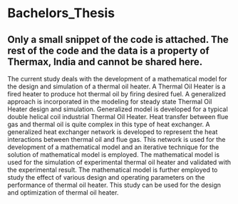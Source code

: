 # Bachelors_Thesis
## Only a small snippet of the code is attached. The rest of the code and the data is a property of Thermax, India and cannot be shared here.

The current study deals with the development of a mathematical model for the design and simulation of a thermal oil heater. A Thermal Oil Heater is a fired heater to produce hot thermal oil by firing desired fuel. A generalized approach is incorporated in the modeling for steady state Thermal Oil Heater design and simulation. Generalized model is developed for a typical double helical coil industrial Thermal Oil Heater. Heat transfer between flue gas and thermal oil is quite complex in this type of heat exchanger. A generalized heat exchanger network is developed to represent the heat interactions between thermal oil and flue gas. This network is used for the development of a mathematical model and an iterative technique for the solution of mathematical model is employed. The mathematical model is used for the simulation of experimental thermal oil heater and validated with the experimental result. The mathematical model is further employed to study the effect of various design and operating parameters on the performance of thermal oil heater. This study can be used for the design and optimization of thermal oil heater.
